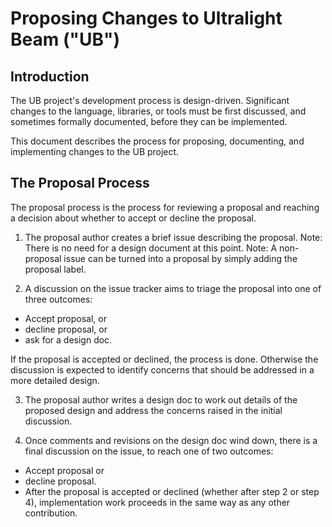 # Proposing Changes to Ultralight Beam ("UB")
## Introduction
The UB project's development process is design-driven. Significant changes to the language, libraries, or tools must be first discussed, and sometimes formally documented, before they can be implemented.

This document describes the process for proposing, documenting, and implementing changes to the UB project.

## The Proposal Process
The proposal process is the process for reviewing a proposal and reaching a decision about whether to accept or decline the proposal.

1. The proposal author creates a brief issue describing the proposal.
Note: There is no need for a design document at this point.
Note: A non-proposal issue can be turned into a proposal by simply adding the proposal label.

2. A discussion on the issue tracker aims to triage the proposal into one of three outcomes:
  - Accept proposal, or
  - decline proposal, or
  - ask for a design doc.
 
  If the proposal is accepted or declined, the process is done. Otherwise the discussion is expected to identify concerns that should be addressed in a more detailed design.

3. The proposal author writes a design doc to work out details of the proposed design and address the concerns raised in the initial discussion.

4. Once comments and revisions on the design doc wind down, there is a final discussion on the issue, to reach one of two outcomes:
  - Accept proposal or
  - decline proposal.
  - After the proposal is accepted or declined (whether after step 2 or step 4), implementation work proceeds in the same way as any other contribution.
